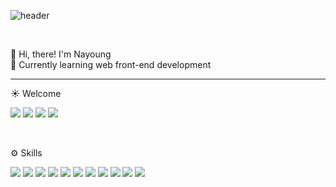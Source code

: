 ![header](https://capsule-render.vercel.app/api?type=waving&text=Nayoung%20Kim&color=ffffff&height=210)

<br />

👋 Hi, there! I'm Nayoung
<br />
🌱 Currently learning web front-end development
<br />
<hr />

☀️ Welcome
<br />
<p> 
<a href="https://nayoungkim00.tistory.com/" target="_blank"><img src="https://img.shields.io/badge/Tistory-FF4785?style=flat&logo=tistory&logoColor=000000"/></a>
<a href="mailto:skdud3669@gmail.com" target="_blank"><img src="https://img.shields.io/badge/Gmail-FFCD00?style=flat&logo=Mail.Ru&logoColor=000000"/></a>
<a href="https://www.linkedin.com/in/nayoung-mia-kim/" target="_blank"><img src="https://img.shields.io/badge/LinkedIn-0A66C2?style=flat&logo=maildotru&logoColor=000000"/></a>
<a href="https://coursera.org/share/eee760b6f0e1dda61f6bf436e7f5b036" target="_blank"><img src="https://img.shields.io/badge/Coursera-0056D2?style=flat&logo=Coursera&logoColor=000000"/></a>
</p>
<br />

⚙️ Skills
<p> 
 <img src="https://img.shields.io/badge/Next.js-000000?style=flat&logo=Next.js&logoColor=white"/>
 <img src="https://img.shields.io/badge/react-61DAFB?style=flat&logo=react&logoColor=000000"/>
  <img src="https://img.shields.io/badge/typescript-1572B6?style=flat&logo=typescript&logoColor=000000"/>
 <img src="https://img.shields.io/badge/javascript-F7DF1E?style=flat&logo=javascript&logoColor=000000"/>
 <img src="https://img.shields.io/badge/redux-764ABC?style=flat&logo=redux&logoColor=000000"/> 
 <img src="https://img.shields.io/badge/recoil-61DAFB?style=flat&logo=recoil&logoColor=000000"/> 
 <img src="https://img.shields.io/badge/react--query-FF4154?style=flat&logo=react-query&logoColor=000000"/> 
 <img src="https://img.shields.io/badge/sanity-F03E2F?style=flat&logo=sanity&logoColor=000000"/> 
 <img src="https://img.shields.io/badge/css-1572B6?style=flat&logo=css3&logoColor=000000"/>
 <img src="https://img.shields.io/badge/tailwindcss-1252B6?style=flat&logo=tailwindcss&logoColor=000000"/>
 <img src="https://img.shields.io/badge/styled--components-DB7093?style=flat&logo=styled-components&logoColor=white"/>
</p>



<!--![Nayoung's GitHub stats](https://github-readme-stats.vercel.app/api?username=nayoung3669&show_icons=true&theme=radical) 

<!--![tistory](https://github.com/nayoung3669/nayoung3669/assets/70098144/fb022ef6-3d7e-49c2-b183-2d363139028e)

**nayoung3669/nayoung3669** is a ✨ _special_ ✨ repository because its `README.md` (this file) appears on your GitHub profile.

Here are some ideas to get you started:

- 🔭 I’m currently working on ...
- 🌱 I’m currently learning ...
- 👯 I’m looking to collaborate on ...
- 🤔 I’m looking for help with ...
- 💬 Ask me about ...
- 📫 How to reach me: ...
- 😄 Pronouns: ...
- ⚡ Fun fact: ...
-->
